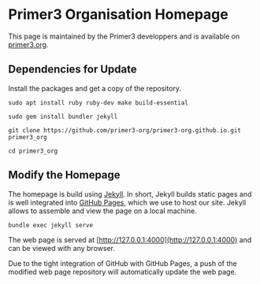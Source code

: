 # Primer3 Organisation Homepage
This page is maintained by the Primer3 developpers and is 
available on [primer3.org](https://primer3.org).

Dependencies for Update
-----------------------

Install the packages and get a copy of the repository.

`sudo apt install ruby ruby-dev make build-essential`

`sudo gem install bundler jekyll`

`git clone https://github.com/primer3-org/primer3-org.github.io.git primer3_org`

`cd primer3_org`

Modify the Homepage
-------------------

The homepage is build using [Jekyll](https://jekyllrb.com/). In short, Jekyll
builds static pages and is well integrated into [GitHub Pages](https://pages.github.com), 
which we use to host our site. Jekyll allows to assemble and view the page on 
a local machine.

`bundle exec jekyll serve`

The web page is served at [http://127.0.0.1:4000](http://127.0.0.1:4000) and
can be viewed with any browser.

Due to the tight integration of GitHub with GitHub Pages, a push of the modified
web page repository will automatically update the web page.

